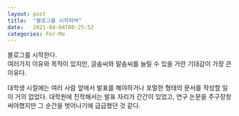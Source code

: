 ```yaml
---
layout: post
title:  "블로그를 시작하며"
date:   2021-04-04T00:25:52
categories: For-Me
---
```


블로그를 시작한다.  
여러가지 이유와 목적이 있지만, 글솜씨와 말솜씨를 늘릴 수 있을 거란 기대감이 가장 큰 이유다.  

대학생 시절에는 여러 사람 앞에서 발표를 해야하거나 포멀한 형태의 문서를 작성할 일이 거의 없었다.
대학원에 진학해서는 발표 자리가 간간이 있었고, 연구 논문을 주구장창 써야했지만 그 순간을 벗어나기에 급급했던 것 같다.
